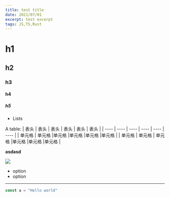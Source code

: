 ```yaml
---
title: test title
date: 2021/07/01
excerpt: test excerpt
tags: JS,TS,Rust
---
```


# h1
## h2
### h3
#### h4
##### h5



* Lists

A table:
|  表头  |  表头 | 表头 | 表头 | 表头 | 表头 |
|  ----  | ----  | ---- | ---- | ---- | ---- |
| 单元格 | 单元格 |单元格 |单元格 |单元格 |单元格 |
| 单元格  | 单元格 | 单元格 |单元格 |单元格 |单元格 |

**asdasd**

![](https://avatars.githubusercontent.com/u/43887006?s=400&u=ebe51a3efd7126ad21461dd8e71ef7dd13185cb1&v=4)
- option
- option
---
```javascript
const a = "Hello world"
```
